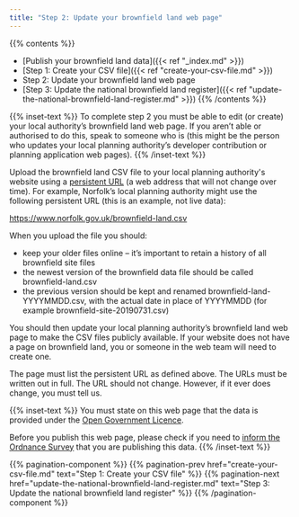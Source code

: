 ```yaml
---
title: "Step 2: Update your brownfield land web page"
---
```


{{% contents %}}
- [Publish your brownfield land data]({{< ref "_index.md" >}})
- [Step 1: Create your CSV file]({{< ref "create-your-csv-file.md" >}})
- Step 2: Update your brownfield land web page
- [Step 3: Update the national brownfield land register]({{< ref "update-the-national-brownfield-land-register.md" >}})
{{% /contents %}}

{{% inset-text %}}
To complete step 2 you must be able to edit (or create) your local authority’s brownfield land web page. If you aren’t able or authorised to do this, speak to someone who is (this might be the person who updates your local planning authority’s developer contribution or planning application web pages).
{{% /inset-text %}}

Upload the brownfield land CSV file to your local planning authority's website using a [persistent URL](https://en.wikipedia.org/wiki/Persistent_uniform_resource_locator) (a web address that will not change over time). For example, Norfolk’s local planning authority might use the following persistent URL (this is an example, not live data):

https://www.norfolk.gov.uk/brownfield-land.csv

When you upload the file you should:

* keep your older files online – it’s important to retain a history of all brownfield site files
* the newest version of the brownfield data file should be called brownfield-land.csv 
* the previous version should be kept and renamed brownfield-land-YYYYMMDD.csv, with the actual date in place of YYYYMMDD (for example brownfield-site-20190731.csv)

You should then update your local planning authority’s brownfield land web page to make the CSV files publicly available. If your website does not have a page on brownfield land, you or someone in the web team will need to create one.

The page must list the persistent URL as defined above. The URLs must be written out in full. The URL should not change. However, if it ever does change, you must tell us.

{{% inset-text %}}
You must state on this web page that the data is provided under the [Open Government Licence](https://www.nationalarchives.gov.uk/doc/open-government-licence/version/3/).

Before you publish this web page, please check if you need to [inform the Ordnance Survey](https://www.ordnancesurvey.co.uk/business-government/licensing-agreements/public-sector-derived-data) that you are publishing this data. 
{{% /inset-text %}}

{{% pagination-component %}}
{{% pagination-prev href="create-your-csv-file.md" text="Step 1: Create your CSV file" %}}
{{% pagination-next href="update-the-national-brownfield-land-register.md" text="Step 3: Update the national brownfield land register" %}}
{{% /pagination-component %}}
